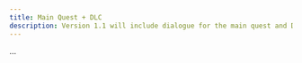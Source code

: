 ```yaml
---
title: Main Quest + DLC
description: Version 1.1 will include dialogue for the main quest and DLCs.
---
```


...
